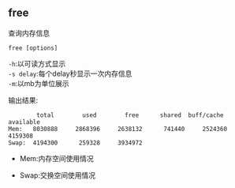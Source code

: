 ## free

查询内存信息

`free [options]`

`-h`:以可读方式显示  
`-s delay`:每个delay秒显示一次内存信息  
`-m`:以mb为单位展示

输出结果:
```
        total        used        free      shared  buff/cache   available
Mem:   8030888     2868396     2638132      741440     2524360     4159308
Swap:  4194300      259328     3934972
```

* Mem:内存空间使用情况

* Swap:交换空间使用情况
